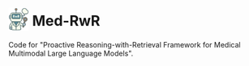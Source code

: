 # <img src="assets/icon.png" style="vertical-align: -10px;" :height="40px" width="40px"> Med-RwR

Code for "Proactive Reasoning-with-Retrieval Framework for Medical Multimodal Large Language Models".